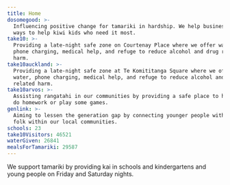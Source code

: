 ```yaml
---
title: Home
dosomegood: >-
  Influencing positive change for tamariki in hardship. We help businesses find
  ways to help kiwi kids who need it most.
take10: >-
  Providing a late-night safe zone on Courtenay Place where we offer water,
  phone charging, medical help, and refuge to reduce alcohol and drug related
  harm.
take10auckland: >-
  Providing a late-night safe zone at Te Komititanga Square where we offer
  water, phone charging, medical help, and refuge to reduce alcohol and drug
  related harm.
take10arvos: >-
  Assisting rangatahi in our communities by providing a safe place to hang out,
  do homework or play some games.
genlink: >-
  Aiming to lessen the generation gap by connecting younger people with older
  folk within our local communities.
schools: 23
take10Visitors: 46521
waterGiven: 26841
mealsForTamariki: 29587
---
```

We support tamariki by providing kai in schools and kindergartens and young people on Friday and Saturday nights.
